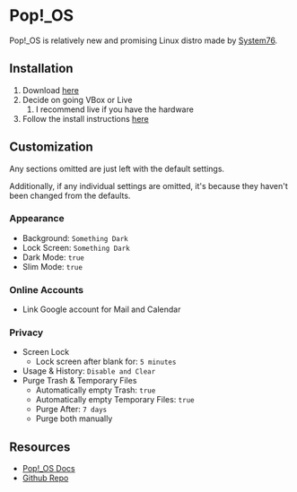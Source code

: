 # Pop!_OS

Pop!_OS is relatively new and promising Linux distro made by [System76](https://system76.com).

## Installation

1. Download [here](https://system76.com/pop)
2. Decide on going VBox or Live
   1. I recommend live if you have the hardware
3. Follow the install instructions [here](https://pop.system76.com/docs/install-pop-os/)

## Customization

Any sections omitted are just left with the default settings.

Additionally, if any individual settings are omitted, it's because they haven't been changed from the defaults.

### Appearance

- Background: `Something Dark`
- Lock Screen: `Something Dark`
- Dark Mode: `true`
- Slim Mode: `true`

### Online Accounts

- Link Google account for Mail and Calendar

### Privacy

- Screen Lock
  - Lock screen after blank for: `5 minutes`
- Usage & History: `Disable and Clear`
- Purge Trash & Temporary Files
  - Automatically empty Trash: `true`
  - Automatically empty Temporary Files: `true`
  - Purge After: `7 days`
  - Purge both manually

## Resources

- [Pop!_OS Docs](https://pop.system76.com/docs/)
- [Github Repo](https://github.com/pop-os/pop)
